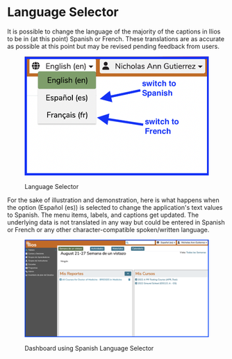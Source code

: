 # Language Selector

It is possible to change the language of the majority of the captions in Ilios to be in (at this point) Spanish or French. These translations are as accurate as possible at this point but may be revised pending feedback from users.

<figure>
  <img src="../images/language_switcher.png" alt="Language Switcher">
  <figcaption>
    <p>Language Selector</p>
  </figcaption>
</figure>

For the sake of illustration and demonstration, here is what happens when the option (Español (es)) is selected to change the application's text values to Spanish. The menu items, labels, and captions get updated. The underlying data is not translated in any way but could be entered in Spanish or French or any other character-compatible spoken/written language.

<figure>
  <img src="../images/tablero_1.png" alt="Dashboard (Tablero)">
  <figcaption>
    <p>Dashboard using Spanish Language Selector</p>
  </figcaption>
</figure>
